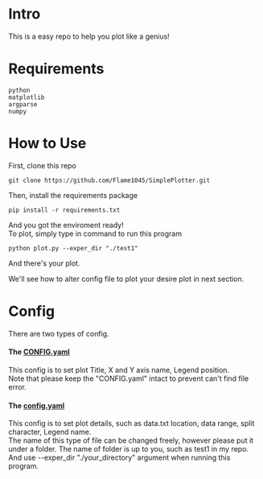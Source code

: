 # Intro
This is a easy repo to help you plot like a genius!

# Requirements
```
python
matplotlib
argparse
numpy
``` 

# How to Use
  First, clone this repo
  ```
  git clone https://github.com/Flame1045/SimplePlotter.git
  ```
  
  Then, install the requirements package
  ```
  pip install -r requirements.txt
  ```
  
  And you got the enviroment ready!   
  To plot, simply type in command to run this program
  ```
  python plot.py --exper_dir "./test1"
  ```
  And there's your plot.  
  
  We'll see how to alter config file to plot your desire plot in next section.  
  
# Config
  There are two types of config.  
  #### The [CONFIG.yaml](https://github.com/Flame1045/SimplePlotter/blob/main/CONFIG.yaml) 
   This config is to set plot Title, X and Y axis name, Legend position.  
   Note that please keep the "CONFIG.yaml" intact to prevent can't find file error.
  #### The [config.yaml](https://github.com/Flame1045/SimplePlotter/blob/main/test1/config_subplot1.yaml) 
   This config is to set plot details, such as data.txt location, data range, split character, Legend name.  
   The name of this type of file can be changed freely, however please put it under a folder. The name of folder is up to you, such as test1 in my repo.  
   And use --exper_dir "./your_directory" argument when running this program.  
  
  
  

